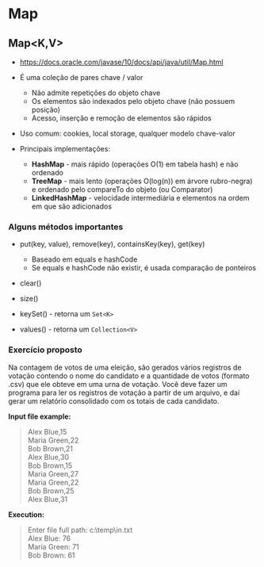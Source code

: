 # Map

## Map<K,V>

* https://docs.oracle.com/javase/10/docs/api/java/util/Map.html

* É uma coleção de pares chave / valor
  * Não admite repetições do objeto chave
  * Os elementos são indexados pelo objeto chave (não possuem posição)
  * Acesso, inserção e remoção de elementos são rápidos  
  
* Uso comum: cookies, local storage, qualquer modelo chave-valor  

* Principais implementações:
  * **HashMap** - mais rápido (operações O(1) em tabela hash) e não ordenado
  * **TreeMap** - mais lento (operações O(log(n)) em árvore rubro-negra) e ordenado pelo compareTo do objeto (ou Comparator)
  * **LinkedHashMap** - velocidade intermediária e elementos na ordem em que são adicionados

### Alguns métodos importantes
* put(key, value), remove(key), containsKey(key), get(key)
  * Baseado em equals e hashCode
  * Se equals e hashCode não existir, é usada comparação de ponteiros  
  
* clear()
* size()
* keySet() - retorna um ```Set<K>```
* values() - retorna um ```Collection<V>```

### Exercício proposto

Na contagem de votos de uma eleição, são gerados vários registros
de votação contendo o nome do candidato e a quantidade de votos
(formato .csv) que ele obteve em uma urna de votação. Você deve
fazer um programa para ler os registros de votação a partir de um
arquivo, e daí gerar um relatório consolidado com os totais de cada
candidato.

**Input file example:**
> Alex Blue,15  
Maria Green,22  
Bob Brown,21  
Alex Blue,30  
Bob Brown,15  
Maria Green,27  
Maria Green,22  
Bob Brown,25  
Alex Blue,31  

**Execution:**
> Enter file full path: c:\temp\in.txt  
Alex Blue: 76  
Maria Green: 71  
Bob Brown: 61  
